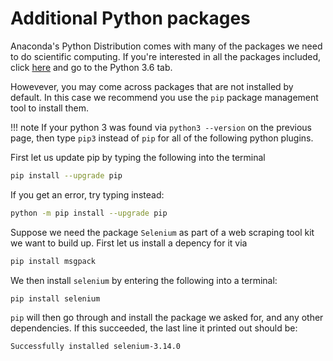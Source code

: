 # Additional Python packages

Anaconda's Python Distribution comes with many of the packages we need to do scientific computing.
If you're interested in all the packages included, click [here](https://docs.continuum.io/anaconda/packages/pkg-docs) and go to the Python 3.6 tab.

Howevever, you may come across packages that are not installed by default.
In this case we recommend you use the `pip` package management tool to install them.

!!! note
    If your python 3 was found via `python3 --version` on the previous page, then type `pip3` instead of `pip` for all of the following python plugins.

First let us update pip by typing the following into the terminal

```bash
pip install --upgrade pip
```

If you get an error, try typing instead:
```bash
python -m pip install --upgrade pip
```

Suppose we need the package `Selenium` as part of a web scraping tool kit we want to build up. First let us install a depency for it via

```bash
pip install msgpack
```

We then install `selenium` by entering the following into a terminal:

```bash
pip install selenium
```

`pip` will then go through and install the package we asked for, and any other dependencies.
If this succeeded, the last line it printed out should be:

```
Successfully installed selenium-3.14.0
```